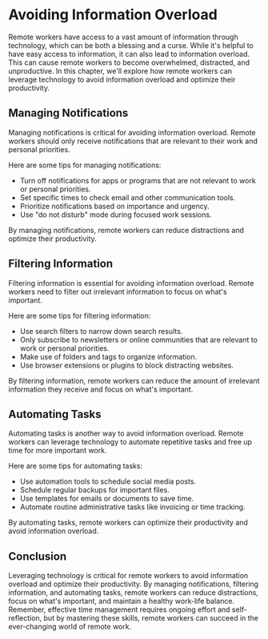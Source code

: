 Avoiding Information Overload
===================================================================================

Remote workers have access to a vast amount of information through technology, which can be both a blessing and a curse. While it's helpful to have easy access to information, it can also lead to information overload. This can cause remote workers to become overwhelmed, distracted, and unproductive. In this chapter, we'll explore how remote workers can leverage technology to avoid information overload and optimize their productivity.

Managing Notifications
----------------------

Managing notifications is critical for avoiding information overload. Remote workers should only receive notifications that are relevant to their work and personal priorities.

Here are some tips for managing notifications:

- Turn off notifications for apps or programs that are not relevant to work or personal priorities.
- Set specific times to check email and other communication tools.
- Prioritize notifications based on importance and urgency.
- Use "do not disturb" mode during focused work sessions.

By managing notifications, remote workers can reduce distractions and optimize their productivity.

Filtering Information
---------------------

Filtering information is essential for avoiding information overload. Remote workers need to filter out irrelevant information to focus on what's important.

Here are some tips for filtering information:

- Use search filters to narrow down search results.
- Only subscribe to newsletters or online communities that are relevant to work or personal priorities.
- Make use of folders and tags to organize information.
- Use browser extensions or plugins to block distracting websites.

By filtering information, remote workers can reduce the amount of irrelevant information they receive and focus on what's important.

Automating Tasks
----------------

Automating tasks is another way to avoid information overload. Remote workers can leverage technology to automate repetitive tasks and free up time for more important work.

Here are some tips for automating tasks:

- Use automation tools to schedule social media posts.
- Schedule regular backups for important files.
- Use templates for emails or documents to save time.
- Automate routine administrative tasks like invoicing or time tracking.

By automating tasks, remote workers can optimize their productivity and avoid information overload.

Conclusion
----------

Leveraging technology is critical for remote workers to avoid information overload and optimize their productivity. By managing notifications, filtering information, and automating tasks, remote workers can reduce distractions, focus on what's important, and maintain a healthy work-life balance. Remember, effective time management requires ongoing effort and self-reflection, but by mastering these skills, remote workers can succeed in the ever-changing world of remote work.
